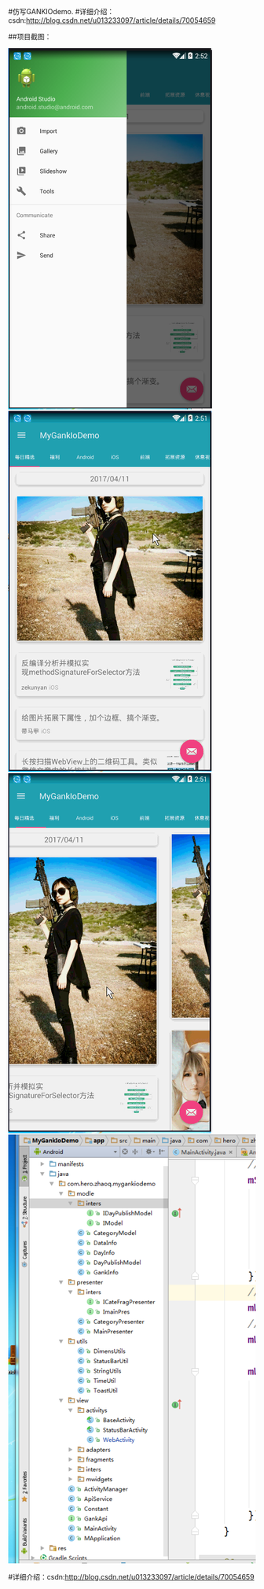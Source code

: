 
#仿写GANKIOdemo.
#详细介绍：csdn:http://blog.csdn.net/u013233097/article/details/70054659

##项目截图：

![image](https://github.com/229457269/MyGankIoDemo/blob/master/imgs/E%60VARGVS_Z%24UJ5AGP4%5DJ%5B%40E.png)
![image](https://github.com/229457269/MyGankIoDemo/blob/master/imgs/gaollg0.GIF)
![image](https://github.com/229457269/MyGankIoDemo/blob/master/imgs/gaollg1.GIF)![image](https://github.com/229457269/MyGankIoDemo/blob/master/imgs/2.png)


#详细介绍：csdn:http://blog.csdn.net/u013233097/article/details/70054659
